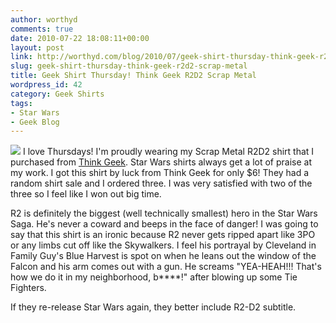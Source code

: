 ```yaml
---
author: worthyd
comments: true
date: 2010-07-22 18:08:11+00:00
layout: post
link: http://worthyd.com/blog/2010/07/geek-shirt-thursday-think-geek-r2d2-scrap-metal/
slug: geek-shirt-thursday-think-geek-r2d2-scrap-metal
title: Geek Shirt Thursday! Think Geek R2D2 Scrap Metal
wordpress_id: 42
category: Geek Shirts
tags:
- Star Wars
- Geek Blog
---
```


[![](http://blog.worthyd.com/wp-content/uploads/2010/07/scrap-metal-150x150.jpg)](http://blog.worthyd.com/wp-content/uploads/2010/07/scrap-metal.jpg) I love Thursdays!  I'm proudly wearing my Scrap Metal R2D2 shirt that I purchased from [Think Geek](http://www.thinkgeek.com).  Star Wars shirts always get a lot of praise at my work.  I got this shirt by luck from Think Geek for only $6!  They had a random shirt sale and I ordered three.  I was very satisfied with two of the three so I feel like I won out big time.
<!-- more -->
R2 is definitely the biggest (well technically smallest) hero in the Star Wars Saga.  He's never a coward and beeps in the face of danger!  I was going to say that this shirt is an ironic because R2 never gets ripped apart like 3PO or any limbs cut off like the Skywalkers.  I feel his portrayal by Cleveland in  Family Guy's Blue Harvest is spot on when he leans out the window of the Falcon and his arm comes out with a gun. He screams "YEA-HEAH!!! That's how we do it in my neighborhood, b****!" after blowing up some Tie Fighters.  

If they re-release Star Wars again, they better include R2-D2 subtitle.
